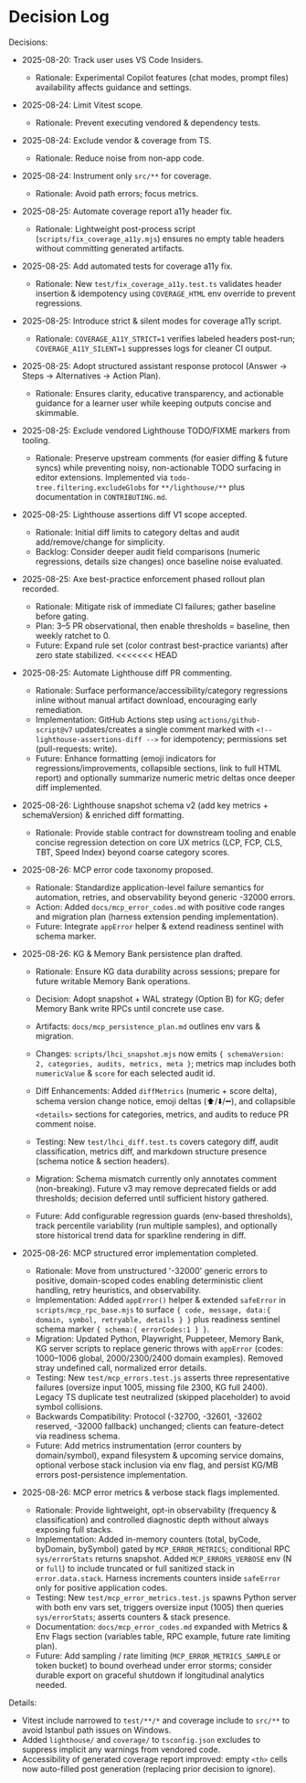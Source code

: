 # Decision Log

Decisions:

- 2025-08-20: Track user uses VS Code Insiders.
  - Rationale: Experimental Copilot features (chat modes, prompt files) availability affects guidance and settings.
- 2025-08-24: Limit Vitest scope.
  - Rationale: Prevent executing vendored & dependency tests.
- 2025-08-24: Exclude vendor & coverage from TS.
  - Rationale: Reduce noise from non-app code.
- 2025-08-24: Instrument only `src/**` for coverage.
  - Rationale: Avoid path errors; focus metrics.
- 2025-08-25: Automate coverage report a11y header fix.
  - Rationale: Lightweight post-process script (`scripts/fix_coverage_a11y.mjs`)
    ensures no empty table headers without committing generated artifacts.
- 2025-08-25: Add automated tests for coverage a11y fix.
  - Rationale: New `test/fix_coverage_a11y.test.ts` validates header insertion & idempotency using `COVERAGE_HTML` env override to prevent regressions.
- 2025-08-25: Introduce strict & silent modes for coverage a11y script.
  - Rationale: `COVERAGE_A11Y_STRICT=1` verifies labeled headers post-run; `COVERAGE_A11Y_SILENT=1` suppresses logs for cleaner CI output.
- 2025-08-25: Adopt structured assistant response protocol (Answer → Steps → Alternatives → Action Plan).
  - Rationale: Ensures clarity, educative transparency, and actionable guidance for a learner user while keeping outputs concise and skimmable.
- 2025-08-25: Exclude vendored Lighthouse TODO/FIXME markers from tooling.
  - Rationale: Preserve upstream comments (for easier diffing & future syncs)
    while preventing noisy, non-actionable TODO surfacing in editor extensions.
    Implemented via `todo-tree.filtering.excludeGlobs` for `**/lighthouse/**`
    plus documentation in `CONTRIBUTING.md`.
- 2025-08-25: Lighthouse assertions diff V1 scope accepted.
  - Rationale: Initial diff limits to category deltas and audit add/remove/change for simplicity.
  - Backlog: Consider deeper audit field comparisons (numeric regressions, details size changes) once baseline noise evaluated.
- 2025-08-25: Axe best-practice enforcement phased rollout plan recorded.
  - Rationale: Mitigate risk of immediate CI failures; gather baseline before gating.
  - Plan: 3–5 PR observational, then enable thresholds = baseline, then weekly ratchet to 0.
  - Future: Expand rule set (color contrast best-practice variants) after zero state stabilized.
    <<<<<<< HEAD
- 2025-08-25: Automate Lighthouse diff PR commenting.
  - Rationale: Surface performance/accessibility/category regressions inline
    without manual artifact download, encouraging early remediation.
  - Implementation: GitHub Actions step using `actions/github-script@v7`
    updates/creates a single comment marked with
    `<!-- lighthouse-assertions-diff -->` for idempotency; permissions set
    (pull-requests: write).
  - Future: Enhance formatting (emoji indicators for regressions/improvements,
    collapsible sections, link to full HTML report) and optionally summarize
    numeric metric deltas once deeper diff implemented.
- 2025-08-26: Lighthouse snapshot schema v2 (add key metrics + schemaVersion)
  & enriched diff formatting.
  - Rationale: Provide stable contract for downstream tooling and enable
    concise regression detection on core UX metrics (LCP, FCP, CLS, TBT,
    Speed Index) beyond coarse category scores.
- 2025-08-26: MCP error code taxonomy proposed.
  - Rationale: Standardize application-level failure semantics for automation,
    retries, and observability beyond generic -32000 errors.
  - Action: Added `docs/mcp_error_codes.md` with positive code ranges and
    migration plan (harness extension pending implementation).
  - Future: Integrate `appError` helper & extend readiness sentinel with
    schema marker.
- 2025-08-26: KG & Memory Bank persistence plan drafted.
  - Rationale: Ensure KG data durability across sessions; prepare for future
    writable Memory Bank operations.
  - Decision: Adopt snapshot + WAL strategy (Option B) for KG; defer Memory
    Bank write RPCs until concrete use case.
  - Artifacts: `docs/mcp_persistence_plan.md` outlines env vars & migration.

  - Changes: `scripts/lhci_snapshot.mjs` now emits `{ schemaVersion: 2,
categories, audits, metrics, meta }`; metrics map includes both
    `numericValue` & `score` for each selected audit id.
  - Diff Enhancements: Added `diffMetrics` (numeric + score delta), schema
    version change notice, emoji deltas (⬆️/⬇️/➖), and collapsible
    `<details>` sections for categories, metrics, and audits to reduce PR
    comment noise.
  - Testing: New `test/lhci_diff.test.ts` covers category diff, audit
    classification, metrics diff, and markdown structure presence (schema
    notice & section headers).
  - Migration: Schema mismatch currently only annotates comment
    (non-breaking). Future v3 may remove deprecated fields or add thresholds;
    decision deferred until sufficient history gathered.
  - Future: Add configurable regression guards (env-based thresholds), track
    percentile variability (run multiple samples), and optionally store
    historical trend data for sparkline rendering in diff.

- 2025-08-26: MCP structured error implementation completed.
  - Rationale: Move from unstructured '-32000' generic errors to positive,
    domain-scoped codes enabling deterministic client handling, retry
    heuristics, and observability.
  - Implementation: Added `appError()` helper & extended `safeError` in
    `scripts/mcp_rpc_base.mjs` to surface
    `{ code, message, data:{ domain, symbol, retryable, details } }` plus
    readiness sentinel schema marker `{ schema:{ errorCodes:1 } }`.
  - Migration: Updated Python, Playwright, Puppeteer, Memory Bank, KG server
    scripts to replace generic throws with `appError` (codes: 1000–1006
    global, 2000/2300/2400 domain examples). Removed stray undefined call,
    normalized error details.
  - Testing: New `test/mcp_errors.test.js` asserts three representative
    failures (oversize input 1005, missing file 2300, KG full 2400). Legacy
    TS duplicate test neutralized (skipped placeholder) to avoid symbol
    collisions.
  - Backwards Compatibility: Protocol (-32700, -32601, -32602 reserved,
    -32000 fallback) unchanged; clients can feature-detect via readiness
    schema.
  - Future: Add metrics instrumentation (error counters by domain/symbol),
    expand filesystem & upcoming service domains, optional verbose stack
    inclusion via env flag, and persist KG/MB errors post-persistence
    implementation.

- 2025-08-26: MCP error metrics & verbose stack flags implemented.
  - Rationale: Provide lightweight, opt-in observability (frequency &
    classification) and controlled diagnostic depth without always exposing
    full stacks.
  - Implementation: Added in-memory counters (total, byCode, byDomain,
    bySymbol) gated by `MCP_ERROR_METRICS`; conditional RPC
    `sys/errorStats` returns snapshot. Added `MCP_ERRORS_VERBOSE` env (N or
    `full`) to include truncated or full sanitized stack in `error.data.stack`.
    Harness increments counters inside `safeError` only for positive
    application codes.
  - Testing: New `test/mcp_error_metrics.test.js` spawns Python server with
    both env vars set, triggers oversize input (1005) then queries
    `sys/errorStats`; asserts counters & stack presence.
  - Documentation: `docs/mcp_error_codes.md` expanded with Metrics & Env
    Flags section (variables table, RPC example, future rate limiting plan).
  - Future: Add sampling / rate limiting (`MCP_ERROR_METRICS_SAMPLE` or
    token bucket) to bound overhead under error storms; consider durable
    export on graceful shutdown if longitudinal analytics needed.

Details:

- Vitest include narrowed to `test/**/*` and coverage include to `src/**` to avoid Istanbul path issues on Windows.
- Added `lighthouse/` and `coverage/` to `tsconfig.json` excludes to suppress implicit any warnings from vendored code.
- Accessibility of generated coverage report improved: empty `<th>` cells now auto-filled post generation (replacing prior decision to ignore).

